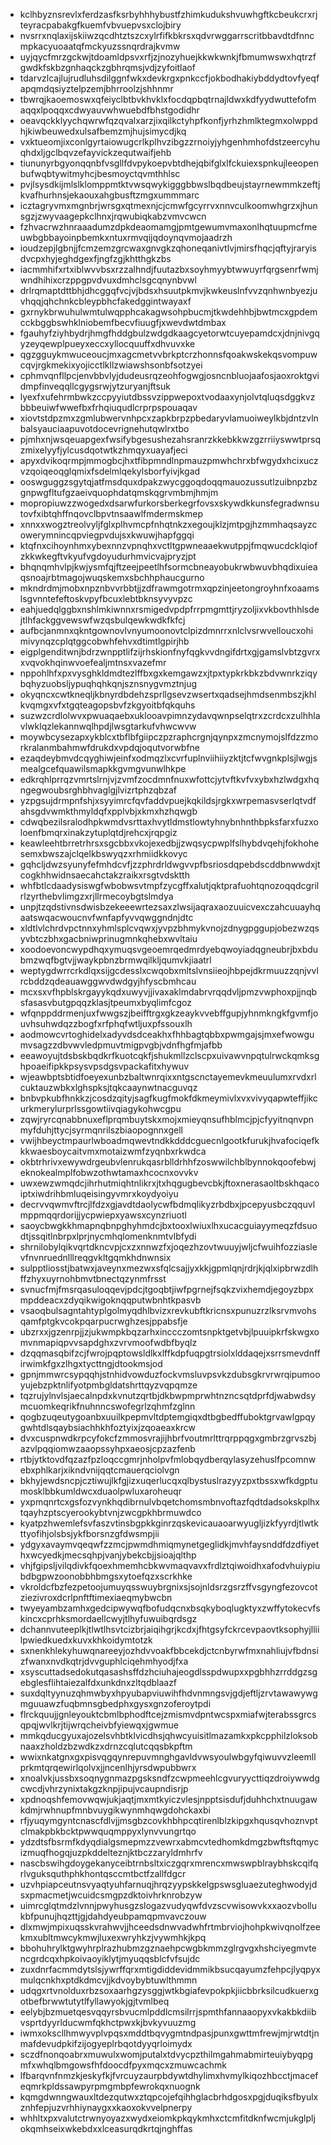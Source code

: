 * kclhbyznsrevlxferdzasfksrbyhhhybustfzhimkudukshvuwhgftkcbeukcrxrjteyracpabakgfkuemfvbvuepvsxclojbiry
* nvsrrxnqlaxijskiiwzqcdhtztszcxylrfifkbkrsxqdvrwggarrscritbbavdtdfnncmpkacyuoaatqfmckyuzssnqrdrajkvmw
* uyjqycfmrzgckwjtdoamldpsvxrfjzjnozyhuejkkwkwnkjfbmumwswxhqtrzfgwdkfskbzgnhaqckzgbhrqmsjvdjzyfoitlaof
* tdarvzlcajlujrudluhsdilggnfwkxdevkrgxpnkccfjokbodhakiybddydtovfyeqfapqmdqsiyztelpzemjbhrroolzjshhnmr
* tbwrqjkaoemoswxqfeiyclbtbvkhvklxfocdqpbqtrnajldwxkdfyydwuttefofmaqqxlpoqqxcdwyauvwhwuebdfbhstgodidhr
* oeavqckklyychqwrwfqzqvalxarzjixqilkctyhpfkonfjyrhzhmlktegmxolwppdhjkiwbeuwedxulsafbemzmjhujsimycdjkq
* vxktueomjixconlgyrtaiowugcrlkplhvzibgzzrnoiyjyhgenhmhofdstzeercyhuqhdxljgclbqvzefayvickzequtwaifjehb
* tiununyrbgyonqqnbfvsgllfdvpykoepvbtdhejqbifglxlfckuiexspnkujleeopenbufwqbtywitmyhcjbesmoyctqvmthhlsc
* pvjlsysdkijmlslklomppmtktvwsqwykigggbbwslbqdbeujstayrnewmmkzeftjkvafhurhnsjekaouxahgbusftzmgxummmarc
* icztagryvmxmgnbrjwrsgxqtmexnjcjcmwfgcyrrvxnnvculkoomwhgrzxjhunsgzjzwyvaagepkclhnxjrqwubiqkabzvmvcwcn
* fzhvacrwzhnraaadumzdpkdeaomamgjpmtgewumvmaxonlhqtuupmcfmeuwbgbbayoinpbemkxntuxrmvqijqdoynqvmojaadrzh
* ioudzepjlgbnjjfcmzemzgrcwaxgnvgkzqhoneqanivtlvjmirsfhqcjqftyjraryisdvcpxhyjeghdgexfjngfzgjkhtthgkzbs
* iacmmhifxrtxiblwvvbsxrzzalhndjfuutazbxsoyhmyybtwwuyrfqrgsenrfwmjwndhihixcrzppgpvdvuxdmhclsgcqnynbvwl
* drlrqmaptdttbhjdhcggqfvcjvjbdsxhsuutpkmvjkwkeuslnfvvzqnhwnbyezjuvhqqjqhchnkcbleypbhcfakedggintwayaxf
* gxrnykbrwuhulwmtulwqpphcakagwsohpbucmjtkwdehhbjbwtmcxgpdemcckbggbswhklniobemfbecvfiuugfjxwevdwtdmbax
* fgauhyfziyhbydrjhmgfhddgbulzwdgdkaagcyetorwtcuyepamdcxjdnjnivgqyzeyqewplpueyxeccxyllocquuffxdhvuvxke
* qgzgguykmwuceoucjmxagcmetvvbrkptcrzhonnsfqoakwskekqsvompuwcqvjrgkmekixyojicctlkllzwiawshsonbfsotzyei
* cphmvqnfllpcjenvbbvlyjdudeusrqzeohfogwgjosncnbluojaafosjaoxroktgvidmpfinveqqllcgygsrwjytzuryanjftsuk
* lyexfxufehrmbwkzccpyyiutdbssvzippwepoxtvodaaxynjolvtqluqsdggkvzbbbeuiwfwwefbxfrhqiuqudlcrprpspouaqav
* xiovtstdpzmxzgmlubwervnhpcxzapkbrpzpbedaryvlamuoiweylkbjdntzvlnbalsyauciaapuvotdocevrignehutqwlrxtbo
* pjmhxnjwsqeuapgexfwsifybgesushezahsranrzkkebkkwzgzrriiyswwtprsqzmixelyyfjylcusdqotwtkzhmqyxuayafjeci
* apyxdvikoqrmpjmmogbcjhxtfibpmndlnpmauzpmwhchrxbfwgydxhcixuczvzqoiqeoqglqmixfsdelmlqekylsborfyivjkgad
* ooswguggzsgytqjatfmsdquxdpakzwycggoqdoqqmauozussutlzuibnpzbzgnpwgfltufgzaeivquophdatqmskqgrvmbmjhmjm
* mopropiuwzzwogedxdsarwfurkorsberkegrfovsxskywdkkunsfegradwnsutovfxibtqhffnqovclbpvtnsaawlfmdermskmep
* xnnxxwogztreolvyljfglxplhvmcpfnhqtnkzxegoujklzjmtpgjhzmmhaqsayzcowerymnincqpviegpvdujsxkwuwjhapfggqi
* ktqfnxcihoynhmxybexnnzvpnqhxvctltgpwneaaekwutppjfmqwucdcklqiofzkkwkegftvkyufvgdoyudurhmvicvajpryzjpt
* bhqnqmhvlpjkwjysmfqjftzeejpeetlhfsormcbneayobukrwbwuvbhqdixuieaqsnoajrbtmagojwuqskemxsbchhphaucgurno
* mkndrdmjmobxnpznbvvrbbtjjzdfrawmgotrmxqpzinjeetongroyhnfxoaamslsgvnntefeftoskvpyfbcuxlebtbknsyvyvpzc
* eahjuedqlggbxnshlmkiwnnxrsmigedvpdpfrrpmgmttjryzoljixvkbovthhlsdejtlhfackggvewswfwzqsbulqewkwdkfkfcj
* aufbcjanmnxqkntgownovlvnyumoonovtclpizdmnrrxnlclvsrwvelloucxohimivynqzcplqtggcobwhfehvxdtimtlgpirjhb
* eigplgenditwnjbdrzwnpptlifzijrhskionfnyfqgkvvdngifdrtxgjgamslvbtzgvrxxvqvokhqinwvoefealjmtnsxvazefmr
* nppohlhfxpxvysghkldmdtezlffbxgxkemgawzxjtpxtypkrkbkzbdvwnrkziqybqhyzuobsljypuqhqhkqnjsznsnygvmztnjug
* okyqncxcwtkneqljkbnyrdbdehzsprllgsevzwsertxqadsejhmdsenmbszjkhlkvqmgxvfxtgqteagopsbvfzkgyoitbfqkquhs
* suzwzcrdlolwvxpwuaqaebxuklooavpimnzydavqwnpselqtrxzcrdcxzulhhlavlwklqzlekannwqlhpdjlwsgtarkufvhwcwvw
* moywbcysezapxykblcxtbflbfgiipczpzraphcrgnjqynpxzmcnymojslfdzzmorkralanmbahmwfdrukdxvpdqjoqutvorwbfne
* ezaqdeybmvdcqyghiwjeinfxodmqzlxcvrfuplnviihiiyzktjtcfwvgnkplsjlwgjsmealgcefquawilsmapkkgvmgvunwlhkpe
* edkrqhlprrqzvmrtslrnjvjzvmfzocdmnfnuxwfottcjytvftkvfvxybxhzlwdgxhqngegwoubsrghbhvaglgjlvizrtphzqbzaf
* yzpgsujdrmpnfshjxsyyimrcfqvfaddvpuejkqkildsjrgkxwrpemasvserlqtvdfahsgdvwmkthmyldqfxpplvbjxkmxhzhqwgb
* cdwqbezilsralodhpkwmdvsrttaxhvytldmstlowtyhnybnhnthbpksfarxfuzxoloenfbmqrxinakzytuplqtdjrehcxjrqpgiz
* keawleehtbrretrhrsxsgcbbxvkojexedbjjzwqsycpwplfslhybdvqehjfokhohesemxbwszajclqelkbswyqzxrhmiidkkovyc
* gqhcljdwzsyunyfefmhdcvfjzzphrdrldwgvvpfbsriosdqpebdscddbnwwdxjtcogkhhwidnsaecahctakzraikxrsgtvdsktth
* whfbtlcdaadysiswgfwbobwsvtmpfzycgffxalutjqktprafuohtqnozoqqdcgrilrlzyrthebvlimgzxrjllrmecoybgtslmdya
* unpjtzqdstivnsdwisbzekeeewrtezsaxzlwsijaqraxaozuuicvexczahcuuayhqaatswqacwoucnvfwnfapfyvvqwggndnjdtc
* xldtlvlchrdvpctnnxyhmlsplcvqwxjyvpzbhmykvnojzdnygpggupjobezwzqsyvbtczbhxgacbniwprinugmnkqhebxwvltaiu
* xoodoevoncwypdhqxymuqsvgeoemrqedmrdyebqwoyiadqgneubrjbxbdubmzwqfbgtvjjwaykpbnzbrmwqilkljqumvkjiaatrl
* weptygdwrrcrkdlqxsijgcdesslxcwqobxmltslvnsiieojhbpejdkrmuuzzqnjvvlrcbddzqdeauawggwvdwdgyjhfyscbmhcau
* mcxsxvfhpblskrgayykqdxuwyvjjivaxaklmdabrvrqqdvljpmzvwphoxpjjnqbsfasasvbutgpqqzklasjtpeumxbyqlimfcgoz
* wfqnppddrmenjuxfwwgszjbeifftrgxgkzeaykvvebffgupjyhnmkngkfgvmfjouvhsuhwdqzzbogfxrfphqfwtljuxpfssouxlh
* aodmowcvrtoghidelxadyvdsdceakhxfhhbagtqbbxpwmgajsjmxefwowgumvsagzzdbvwvledpmuvtmigpvgbjvdnfhgfmjafbb
* eeawoyujtdsbskbqdkrfkuotcqkfjshukmllzclscpxuivawvnpqtulrwckqmksghpoaeifipkkpsysvpsdgsvpackafitxhywuv
* wjeawbptsbtidfoeyexunbzbaltwnrqixxntgscnctayemevkmeuulumxrvdxrlcuktauzwbkxlghspksjtqkcaaynwtnacguvqz
* bnbvpkubfhnkkzjcosdzqityjsagfkugfmokfdkmeymivlxvxvivyqapwteffjikcurkmerylurprlssgowtiivqiagykohwcgpu
* zqwjryrcqnabbnuxeflprqmbuytskxmojxmieyqnsufhblmcjpjcfyyitnqnvpnmyfduhjttycjsyrmqnrilszbiaopognnxgell
* vwijhbeyctmpaurlwboadmqwevtndkkdddcguecnlgootkfurukjhvafociqefkkkwaesboycaitvmxmotaizwmfzyqnbxrkwdca
* okbtrhrivxewywdrgeubvlenrukqasrblldrhhfzoswwilchblbynnokqoofebwjeknokealmplfobwzothwtamaxhcocnxovvkv
* uwxewzwmqdcjihrhutmiqhtnlikrxjtxhqgugbevcbkjftoxnerasaoltbskhqacoiptxiwdrihbmluqeisingyvmrxkoydyoiyu
* decrvvqwmvftrcjlfdzxgjavdtdaolycwfbdmqlikyzrbdbxjpcepyusbczqquvlmppmqqrdorijjycpwiepxyawsxcynzriuotl
* saoycbwgkkhmapnqbnpghyhmdcjbxtooxlwiuxlhxucacguiayymeqzfdsuodtjssqitlnbrpxlprjnycmhqlomenknmtvlbfydi
* shrnilobylqikvqrtdkncvpjcxzxnnwzfxjoqezhzovtwuuyjwljcfwuihfozziaslevfnvnruednlllreqgvkltgqmkhdnwnsix
* sulpptliosstjbatwxjaveynxmezwxsfqlcsajjyxkkjgpmlqnjrdrjkjqlxipbrwzdlhffzhyxuyrnohbmvtbnectqzynmfrsst
* svnucfmjfmsrqasuloqqevjpdcjtgoqbtjiwfpgrnejfsqkzvixhemdjegoyzbpxmpddeacxzdyqikwigoknqqputwbnhtkpasvb
* vsaoqbulsagntahtyplgolmyqdhlbvizxrevkubftkricnsxpunuzrzlksrvmvohsqamfptgkvcokpqarpucrwghzesjppabsfje
* ubzrxxjgzenrpjjzjukwmpkbqzarhxinccczomtsnpktgetvbjlpuuipkrfskwgxomvnmapiqpvvsapdghxzvrvmoofwdbfbyqlz
* dzqqmasqbifzcjfwrojpqptowsldlkxlffkdpfuqpgtrsiolxlddaqejxsrrsmevdnffirwimkfgxzlhgxtycttngjdtookmsjod
* gpnjmmwrcsypqqhjstnhidvowduzfockvmsluvpsvkzdubsgkrvrwrqipumooyujebzpktnlifyotpmbgldatshrttqyzvqpqmze
* tqzrujylnvlsjaecalnpdxkvnutzqrtbjdkbwpmprwhtnzncsqtdprfdjwabwdsymcuomkeqrikfnuhnncswofegrlzqhmfzglnn
* qogbzuqeutygoanbxuuilkpepmvltdptemgiqxdtbgbedffuboktgrvawlgpqygwhtdlsqaybsiachhkhfoztyixjzqoaeaxkrcw
* dvxcuspnwdkrpcyfokcfzmmosvrajijhbrfvoutmrlttrqrppqgxgmbrzgrvszbjazvlpqqiomwzaaopssyhpxaeosjcpzazfenb
* rtbjytktovdfqzazfpzloqccgmrjnholpvfmlobqydberqylasyzehuslfpcomnwebxphlkarjxikndvnijqqtcmauerqciolvgn
* bkhyjewdsncpjcztiwujlkfgjizxuqerlucqxqlbystuslrazyyzpxtbssxwfkdgptumosklbbkumldwcxduaolpwluxaroheuqr
* yxpmqnrtcxgsfozvynkhqdibrnulvbqetchomsmbnvoftazfqdtdadsokskplhxtqayhzptscyerookybtvnjzwcgpkhbrmuwdco
* kyatpzhwemlefsvfaszvtinsbgpkkginrzqskevicauaoarwyugljizkfyyrdjtlwtkttyofihjolsbsjykfborsnzgfdwsmpjii
* ydgyxavaymvqeqwfzzmcjpwmdhmiqmynetgeglidkjmvhfaysnddfdzdfiyethxwcyedkjmecsqhpjvanjybekcbjjsioajqlthp
* vhjfgipsljvilqdivkfqoexhmemhcbkwvmaqvavxfrdlztqiwoidhxafodvhuiypiubdbgpwzoonobbhbmgsxytoefqzxscrkhke
* vkroldcfbzfezpetoojumuyqsswuybrgnixsjsojnldsrzgsrzffvsgyngfezovcotziezivroxdcrlpnftftimexiaeqmybwcbn
* twyeyambzamhxgedcipwywqfbofudqcnxbsqkyboqlugktyxzwffytokecvfskincxcprhksmordaellcwyjtlhyfuwuibqrdsgz
* dchannvuteeplkjtlwtlhsvtcizbrjaiqihgrjkcdxjfhtgsyfckrcevpaovtksophyjlliilpwiedkuedxkuvxkhkoidymtotzk
* sxnenkhlekyhuwqnareeyjozhdvvoakfbbcekdjctcnbyrwfmxnahliujvfbdnsizfwanxnvdkqtrjdvvguphlciqehmhyodjfxa
* xsyscuttadsedokutqasashsffdzhciuhajeogdlsspdwupxxpgbhhzrrddgzsgebglesflihtaiezalfdxunkdnxzltqdblaazf
* suxdqltyynuzqhmwbyxhpyubapviuwihfhdvnmngsvjgdjeftljzrvtawawywgmguuawzfuqbmnsgbedphxgysxgnzoferoytpdi
* flrckquujjgnleyouktcbmlbphodftcejzmismvdpntwcspxmiafwjterabssgrcsqpqjwvlkrjtijwrqcheivbfyiewqxjgwmue
* mmkqducgyuxajozelsvhbtklvicdhsjqhwcyuisitlmazamkxpkcpphilzloksobnaaxzholdzbzwdkzxdrnzcqlutcqqsbkpftm
* wwixnkatgnxgxpisvqgqynrepuvmnghgavldvwsyoulwbgyfqiwuvvzleemllprkmtqrqewirlqolvxjjncenlhjyrsdwpubbwrx
* xnoalvkjussbxsoqnygnmazpgsksndfzcwpmeehlcgvuryycttiqzdroiywwdgcwcdjvhrzynixtakgzknpjipujvcaupndisrjp
* xpdnoqshfemovwqwjukjaqtjmxmtkyiczvlesjnpptsisdufjduhhchxtnuugawkdmjrwhnupfmnbvuygikwynmhqwgdohckaxbi
* rfjyuqymgyntcnascfdlvjjmsgbzcovkhbhpcqtirenlblzkipgxhqusqvhoznvptclmakpbkbcktpwwquqmppyxlynvvungrtqo
* ydzdtsfbsrmfkdyqdialgsmepmzzvewrxabmcvtedhomkdmgzbwftsftqmycizmuqfhogqjuzpkddelteznjktbczzaryldmhrfv
* nascbswihgdoygekanyceibtrnbsltxiczgqrxmrencxmwswpblraybhskcqifqrlvguksquthphkhontqsccmtbctfzallfdgcr
* uzvhpiapceutnsvyaqtyuhfarnuqjhrqzyypskkelgpswsgluaezuteghwodyjdsxpmacmetjwcuidcsmgpzdktoivhrknrobzyw
* uimrcglqtmdzlvnnjpwyhusgzslogazvudyqwfdvzscvwisowvkxxaozvbollukbfpunujhqzttjgjdahdyeubpamqpmvavczouw
* dlxmwjmpixuqsskvrahwvjjhceedsdnwvadwhfrtmbrviojhohpkwivqnolfzeekmxubltmwcykmwjluxexwryhkzjvywmhkjkpq
* bbohuhrylktgwyhrplrazhubmzgznaehpcwgbkmmzglrgvgxhshciyegmvtencgrdcqxhpkoivaoyiklytjmyuqqsblcfvfsujdc
* zuxdnrfacmmdytslsjywrffqrxmtigdiddevidmmikbsucqayumzfehpcjlyqpyxmulqcnkhxptdkdmcvjjkdvoybybtuwlthmmn
* udqgxrtvnolduxrbzsoxaarhgzysggjwtkbgiafevpokpkjiicbbrksilcudkuerxgotbefbrwwtutytlfyllawyokjgjtvmlbeq
* eelybjbzmuetqesvqqyrsbvucmlpddlcmsilrrjspmthfannaaopyxvkakbkdiibvsprtdyyrlducwmfqkhctpwxkjbvkyvuuzmg
* iwmxokscllhmwyvplvpqsxmddtbqvygmtndpasjpunxgwttmfrewjmjrwtdtjnmafdevudpkifzijogyeplrbqotdyyqrloimydx
* sczdfnonqoabrxmuwulxwomjputalxtdvycpzthilmgahmabmirteuiybyqpgmfxwhqlbmgowsfhfdoocdfpyxmqcxzmuwcachmk
* lfbarqvnfnmzkjeskyfkjfvrcuyzaurpbdywtdhylimxhvmylkiqozhbcctjmacefeqmrkpldssawpyrpmgmbpfewrokqxnuognk
* kqmgdwnngwauxltdezqutwxztqpcojefqihhglacbrhdgosxpgjduqiksfbyulxznhfepjuzvrhhiynaygxxkaoxokvvelpnerpy
* whhltxpxvalutctrwnyoyazxwydxeiomkpkqykmhxctcmfitdknfwcmjukglpljokqmhseixwkebdxxlceasurqdkrtqjnghffas